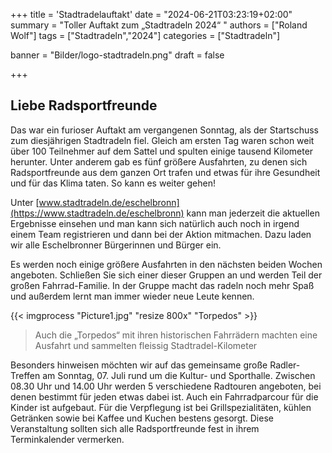 +++
title = 'Stadtradelauftakt'
date = "2024-06-21T03:23:19+02:00"
summary = "Toller Auftakt zum „Stadtradeln 2024“ "
authors = ["Roland Wolf"]
tags = ["Stadtradeln","2024"]
categories = ["Stadtradeln"]

banner = "Bilder/logo-stadtradeln.png"
draft = false

+++
## Liebe Radsportfreunde

Das war ein furioser Auftakt am vergangenen Sonntag, als der Startschuss zum diesjährigen Stadtradeln fiel. Gleich am ersten Tag waren schon weit über 100 Teilnehmer auf dem Sattel und spulten einige tausend Kilometer herunter. Unter anderem gab es fünf größere Ausfahrten, zu denen sich Radsportfreunde aus dem ganzen Ort trafen und etwas für ihre Gesundheit und für das Klima taten. So kann es weiter gehen!

Unter [www.stadtradeln.de/eschelbronn](https://www.stadtradeln.de/eschelbronn) kann man jederzeit die aktuellen Ergebnisse einsehen und man kann sich natürlich auch noch in irgend einem Team registrieren und dann bei der Aktion mitmachen. Dazu laden wir alle Eschelbronner Bürgerinnen und Bürger ein.

Es werden noch einige größere Ausfahrten in den nächsten beiden Wochen angeboten. Schließen Sie sich einer dieser Gruppen an und werden Teil der großen Fahrrad-Familie. In der Gruppe macht das radeln noch mehr Spaß und außerdem lernt man immer wieder neue Leute kennen.

{{< imgprocess "Picture1.jpg" "resize 800x" "Torpedos" >}}

> Auch die „Torpedos“ mit ihren historischen Fahrrädern machten eine Ausfahrt und sammelten fleissig Stadtradel-Kilometer

Besonders hinweisen möchten wir auf das gemeinsame große Radler-Treffen am Sonntag, 07. Juli rund um die Kultur- und Sporthalle. Zwischen 08.30 Uhr und 14.00 Uhr werden 5 verschiedene Radtouren angeboten, bei denen bestimmt für jeden etwas dabei ist. Auch ein Fahrradparcour für die Kinder ist aufgebaut. Für die Verpflegung ist bei Grillspezialitäten, kühlen Getränken sowie bei Kaffee und Kuchen bestens gesorgt. Diese Veranstaltung sollten sich alle Radsportfreunde fest in ihrem Terminkalender vermerken.
